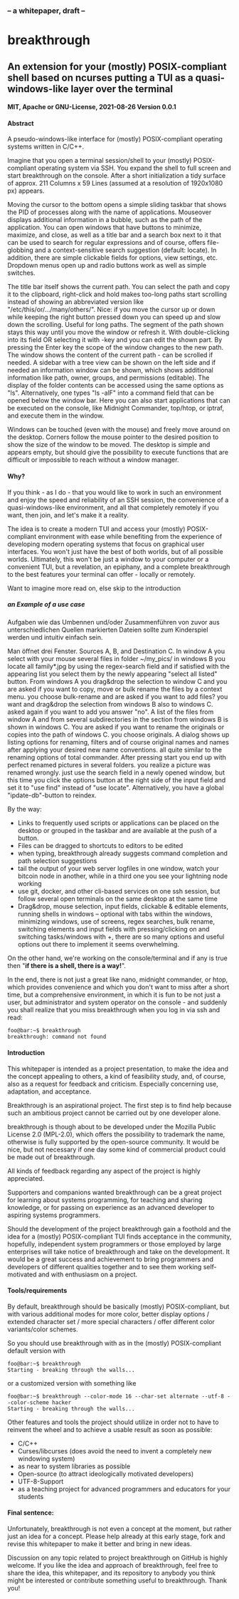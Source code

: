 ### – a whitepaper, draft – 
# breakthrough
## An extension for your (mostly) POSIX-compliant shell based on ncurses putting a TUI as a quasi-windows-like layer over the terminal
#### MIT, Apache or GNU-License, 2021-08-26 Version 0.0.1

#### Abstract
A pseudo-windows-like interface for (mostly) POSIX-compliant operating systems written in C/C++.

Imagine that you open a terminal session/shell to your (mostly) POSIX-compliant operating system via SSH. You expand the shell to full screen and start breakthrough on the console. After a short initialization a tidy surface of approx. 211 Columns x 59 Lines (assumed at a resolution of 1920x1080 px) appears. 

Moving the cursor to the bottom opens a simple sliding taskbar that shows the PID of processes along with the name of applications. Mouseover displays additional information in a bubble, such as the path of the application. You can open windows that have buttons to minimize, maximize, and close, as well as a title bar and a search box next to it that can be used to search for regular expressions and of course, offers file-globbing and a context-sensitive search suggestion (default: locate).  In addition, there are simple clickable fields for options, view settings, etc. Dropdown menus open up and radio buttons work as well as simple switches.

The title bar itself shows the current path. You can select the path and copy it to the clipboard, right-click and hold makes too-long paths start scrolling instead of showing an abbreviated version like "/etc/this/or/.../many/others/". Nice: if you move the cursor up or down while keeping the right button pressed down you can speed up and slow down the scrolling. Useful for long paths. The segment of the path shown stays this way until you move the window or refresh it.  With double-clicking into its field OR selecting it with <TAB>-key and <ENTER> you can edit the shown part. By pressing the Enter key the scope of the window changes to the new path. The window shows the content of the current path - can be scrolled if needed. A sidebar with a tree view can be shown on the left side and if needed an information window can be shown, which shows additional information like path, owner, groups, and permissions (editable). The display of the folder contents can be accessed using the same options as "ls". Alternatively, one types "ls -alF" into a command field that can be opened below the window bar. Here you can also start applications that can be executed on the console, like Midnight Commander, top/htop, or iptraf, and execute them in the window. 

Windows can be touched (even with the mouse) and freely move around on the desktop. Corners follow the mouse pointer to the desired position to show the size of the window to be moved. The desktop is simple and appears empty, but should give the possibility to execute functions that are difficult or impossible to reach without a window manager. 

#### Why? 

If you think - as I do - that you would like to work in such an environment and enjoy the speed and reliability of an SSH session, the convenience of a quasi-windows-like environment, and all that completely remotely if you want, then join, and let's make it a reality. 

The idea is to create a modern TUI and access your (mostly) POSIX-compliant environment with ease while benefiting from the experience of developing modern operating systems that focus on graphical user interfaces. You won't just have the best of both worlds, but of all possible worlds. Ultimately, this won't be just a window to your computer or a convenient TUI, but a revelation, an epiphany, and a complete breakthrough to the best features your terminal can offer - locally or remotely. 

Want to imagine more read on, else skip to the introduction

##### an Example of a use case

Aufgaben wie das Umbennen und/oder Zusammenführen von zuvor aus unterschiedlichen Quellen markierten Dateien sollte zum Kinderspiel werden und intuitiv einfach sein.
  
Man öffnet drei Fenster. Sources A, B, and Destination C. In window A you select with your mouse several files in folder ~/my_pics/ in windows B you locate all family*.jpg by using the regex-search field and if satisfied with the appearing list you select them by the newly appearing "select all listed" button. From windows A you drag&drop the selection to window C and you are asked if you want to copy, move or bulk rename the files by a context menu. you choose bulk-rename and are asked if you want to add files? you want and drag&drop the selection from windows B also to windows C. asked again if you want to add you answer "no". A list of the files from window A and from several subdirectories in the section from windows B is shown in windows C. You are asked if you want to rename the originals or copies into the path of windows C. you choose originals. A dialog shows up listing options for renaming, filters and of course original names and names after applying your desired new name conventions. all quite similar to the renaming options of total commander. After pressing start you end up with perfect renamed pictures in several folders. you realize a picture was renamed wrongly. just use the search field in a newly opened window, but this time you click the options button at the right side of the input field and set it to "use find" instead of "use locate". Alternatively, you have a global "ipdate-db"-button to reindex.

By the way: 
- Links to frequently used scripts or applications can be placed on the desktop or grouped in the taskbar and are available at the push of a button. 
- Files can be dragged to shortcuts to editors to be edited
- when typing, breakthrough already suggests command completion and path selection suggestions
- tail the output of your web server logfiles in one window, watch your bitcoin node in another, while in a third one you see your lightning node working
- use git, docker, and other cli-based services on one ssh session, but follow several open terminals on the same desktop at the same time
- Drag&drop, mouse selection, input fields, clickable & editable elements, running shells in windows – optional with tabs within the windows, minimizing windows, use of screens, regex searches, bulk rename, switching elements and input fields with pressing/clicking on <TAB> and switching tasks/windows with <ALT>+<TAB>, there are so many options and useful options out there to implement it seems overwhelming. 

On the other hand, we're working on the console/terminal and if any is true then "**if there is a shell, there is a way!**".

In the end, there is not just a great like nano, midnight commander, or htop, which provides convenience and which you don't want to miss after a short time, but a comprehensive environment, in which it is fun to be not just a user, but administrator and system operator on the console - and suddenly you shall realize that you miss breakthrough when you log in via ssh and read:

```console
foo@bar:~$ breakthrough
breakthrough: command not found
```

#### Introduction 

This whitepaper is intended as a project presentation, to make the idea and the concept appealing to others, a kind of feasibility study, and, of course, also as a request for feedback and criticism. Especially concerning use, adaptation, and acceptance. 

Breakthrough is an aspirational project. The first step is to find help because such an ambitious project cannot be carried out by one developer alone. 

breakthrough is though about to be developed under the Mozilla Public License 2.0 (MPL-2.0), which offers the possibility to trademark the name, otherwise is fully supported by the open-source community. It would be nice, but not necessary if one day some kind of commercial product could be made out of breakthrough. 

All kinds of feedback regarding any aspect of the project is highly appreciated.

Supporters and companions wanted
breakthrough can be a great project for learning about systems programming, for teaching and sharing knowledge, or for passing on experience as an advanced developer to aspiring systems programmers. 

Should the development of the project breakthrough gain a foothold and the idea for a (mostly) POSIX-compliant TUI finds acceptance in the community, hopefully, independent system programmers or those employed by large enterprises will take notice of breakthrough and take on the development. It would be a great success and achievement to bring programmers and developers of different qualities together and to see them working self-motivated and with enthusiasm on a project.

#### Tools/requirements

By default, breakthrough should be basically (mostly) POSIX-compliant, but with various additional modes for more color, better display options / extended character set / more special characters / offer different color variants/color schemes.

So you should use breakthrough with as in the (mostly) POSIX-compliant default version with

```console
foo@bar:~$ breakthrough
Starting - breaking through the walls...
```
or a customized version with something like
```console
foo@bar:~$ breakthrough --color-mode 16 --char-set alternate --utf-8 --color-scheme hacker
Starting - breaking through the walls...
```
Other features and tools the project should utilize in order not to have to reinvent the wheel and to achieve a usable result as soon as possible:   
- C/C++
- Curses/libcurses (does avoid the need to invent a completely new windowing system)
- as near to system libraries as possible
- Open-source (to attract ideologically motivated developers) 
- UTF-8-Support 
- as a teaching project for advanced programmers and educators for your students

#### Final sentence: 

Unfortunately, breakthrough is not even a concept at the moment, but rather just an idea for a concept. Please help already at this early stage, fork and revise this whitepaper to make it better and bring in new ideas.

Discussion on any topic related to project breakthrough on GitHub is highly welcome. If you like the idea and approach of breakthrough, feel free to share the idea, this whitepaper, and its repository to anybody you think might be interested or contribute something useful to breakthrough. Thank you!

